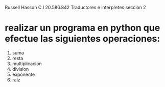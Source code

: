 
Russell Hasson C.I 20.586.842
Traductores e interpretes seccion 2

# realizar un programa en python que efectue las siguientes operaciones:

1) suma
2) resta
3) multiplicacion
4) division
5) exponente
6) raiz 